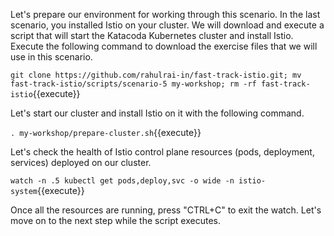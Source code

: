 Let's prepare our environment for working through this scenario. In the last scenario, you installed Istio on your cluster. We will download and execute a script that will start the Katacoda Kubernetes cluster and install Istio. Execute the following command to download the exercise files that we will use in this scenario.

`git clone https://github.com/rahulrai-in/fast-track-istio.git; mv fast-track-istio/scripts/scenario-5 my-workshop; rm -rf fast-track-istio`{{execute}}

Let's start our cluster and install Istio on it with the following command.

`. my-workshop/prepare-cluster.sh`{{execute}}

Let's check the health of Istio control plane resources (pods, deployment, services) deployed on our cluster.

`watch -n .5 kubectl get pods,deploy,svc -o wide -n istio-system`{{execute}}

Once all the resources are running, press "CTRL+C" to exit the watch. Let's move on to the next step while the script executes.
